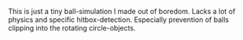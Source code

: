 This is just a tiny ball-simulation I made out of boredom. Lacks a lot of physics and specific hitbox-detection. Especially prevention of balls clipping into the rotating circle-objects.
